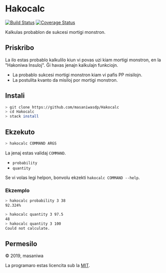 # Hakocalc

[![Build Status](https://travis-ci.org/masaniwasdp/Hakocalc.svg?branch=master)](https://travis-ci.org/masaniwasdp/Hakocalc)
[![Coverage Status](https://coveralls.io/repos/github/masaniwasdp/Hakocalc/badge.svg?branch=master)](https://coveralls.io/github/masaniwasdp/Hakocalc?branch=master)

Kalkulas probablon de sukcesi mortigi monstron.

## Priskribo

La ilo estas probablo kalkulilo kiun vi povas uzi kiam mortigi monstron, en la "Hakoniwa Insuloj".
Ĝi havas jenajn kalkulajn funkciojn.

+ La probablo sukcesi mortigi monstron kiam vi pafis PP misilojn.
+ La postulita kvanto da misiloj por mortigi monstron.

## Instali

``` bash
> git clone https://github.com/masaniwasdp/Hakocalc
> cd Hakocalc
> stack install
```

## Ekzekuto

``` bash
> hakocalc COMMAND ARGS
```

La jenaj estas validaj `COMMAND`.

+ `probability`
+ `quantity`

Se vi volas legi helpon, bonvolu ekzekti `hakocalc COMMAND --help`.

### Ekzemplo

``` bash
> hakocalc probability 3 38
92.324%
```

``` bash
> hakocalc quantity 3 97.5
48
> hakocalc quantity 3 100
Could not calculate.
```

## Permesilo

© 2019, masaniwa

La programaro estas licencita sub la [MIT](https://github.com/masaniwasdp/Hakocalc/blob/master/LICENSE).
